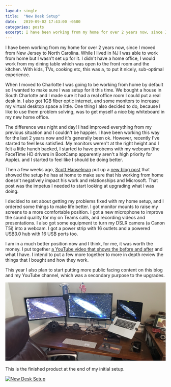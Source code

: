 ```yaml
---
layout: single
title:  "New Desk Setup"
date:   2019-09-02 17:43:00 -0500
categories: posts
excerpt: I have been working from my home for over 2 years now, since I moved from New Jersey to North Carolina. Recently I have decided to improve my home setup, inspired by Scott Hanselman. This post explains what I did and what kind of results I got.
---
```

I have been working from my home for over 2 years now, since I moved from New Jersey to North Carolina. While I lived in NJ I was able to work from home but I wasn't set up for it. I didn't have a home office, I would work from my dining table which was open to the front room and the kitchen. With kids, TVs, cooking etc, this was a, to put it nicely, sub-optimal experience.

When I moved to Charlotte I was going to be working from home by default so I wanted to make sure I was setup for it this time. We bought a house in South Charlotte and I made sure it had a real office room I could put a real desk in. I also got 1GB fiber optic internet, and some monitors to increase my virtual desktop space a little. One thing I also decided to do, because I like to use them problem solving, was to get myself a nice big whiteboard in my new home office.

The difference was night and day! I had improved everything from my previous situation and I couldn't be happier. I have been working this way for the last 2 years now and it's generally been ok. However, recently I've started to feel less satisfied. My monitors weren't at the right height and I felt a little hunch backed, I started to have probems with my webcam (the FaceTime HD drivers in BootCamp apparently aren't a high priority for Apple). and I started to feel like I should be doing better.

Then a few weeks ago, [Scott Hanselman](https://www.hanselman.com/) put up a [new blog post](https://www.hanselman.com/blog/GoodBetterBestCreatingTheUltimateRemoteWorkerWebcamSetupOnABudget.aspx) that showed the setup he has at home to make sure that his working from home doesn't negatively impact his work and relationships and Microsoft. That post was the impetus I needed to start looking at upgrading what I was doing.

I decided to set about getting my problems fixed with my home setup, and I ordered some things to make life better. I got monitor mounts to raise my screens to a more comfortable position. I got a new microphone to improve the sound quality for my on Teams calls, and recording videos and presentations. I also got some equipment to turn my DSLR camera (a Canon T5i) into a webcam. I got a power strip with 16 outlets and a powered USB3.0 hub with 16 USB ports too.

I am in a much better position now and I think, for me, it was worth the money. I put together [a YouTube video that shows the before and after](https://www.youtube.com/watch?v=L-ofhpscuEE) and what I have. I intend to put a few more together to more in depth review the things that I bought and how they work.

This year I also plan to start putting more public facing content on this blog and my YouTube channel, which was a secondary purpose to the upgrades.

![Image of new desk](/images/NewDesk1.png)

This is the finished product at the end of my initial setup.

[![New Desk Setup](http://img.youtube.com/vi/L-ofhpscuEE/0.jpg)](https://www.youtube.com/watch?v=L-ofhpscuEE)